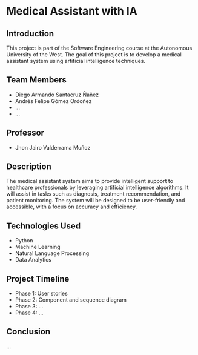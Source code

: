 # Medical Assistant with IA

## Introduction
This project is part of the Software Engineering course at the Autonomous University of the West. The goal of this project is to develop a medical assistant system using artificial intelligence techniques.

## Team Members
- Diego Armando Santacruz Ñañez
- Andrés Felipe Gómez Ordoñez
- ...
- ...

## Professor
- Jhon Jairo Valderrama Muñoz

## Description
The medical assistant system aims to provide intelligent support to healthcare professionals by leveraging artificial intelligence algorithms. It will assist in tasks such as diagnosis, treatment recommendation, and patient monitoring. The system will be designed to be user-friendly and accessible, with a focus on accuracy and efficiency.

## Technologies Used
- Python
- Machine Learning
- Natural Language Processing
- Data Analytics

## Project Timeline
- Phase 1: User stories
- Phase 2: Component and sequence diagram
- Phase 3: ...
- Phase 4: ...

## Conclusion
...
